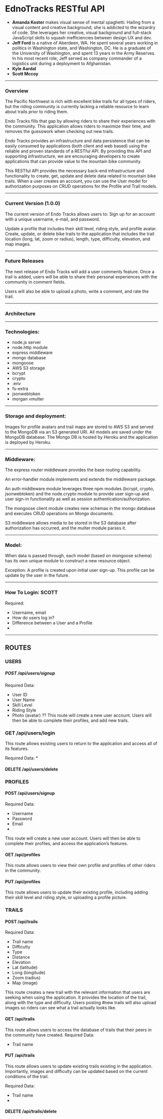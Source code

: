![]()
# **EdnoTracks RESTful API**

* **Amanda Koster** makes visual sense of mental spaghetti. Hailing from a visual content and creative background, she is addicted to the wizardry of code. She leverages her creative, visual background and full-stack JavaScript skills to squash inefficiencies between design UX and dev.
* **Jeff Ford** is a native of Aberdeen, WA. He spent several years working in politics in Washington state, and Washington, DC. He is a graduate of the University of Washington, and spent 13 years in the Army Reserves. In his most recent role, Jeff served as company commander of a logistics unit during a deployment to Afghanistan.
* **Kyle Aardal**
* **Scott Mccoy**
------------
### Overview
The Pacific Northwest is rich with excellent bike trails for all types of riders, but the riding community is currently lacking a reliable resource to learn about trails prior to riding them.

Endo Tracks fills that gap by allowing riders to share their experiences with the community.  This application allows riders to maximize their time, and removes the guesswork when checking out new trails.

Endo Tracks provides an infrastructure and data persistence that can be easily consumed by applications (both client and web based) using the reliable and proven standards of a RESTful API. By providing this API and supporting infrastructure, we are encouraging developers to create applications that can provide value to the mountain bike community.

This RESTful API provides the necessary back-end infrastructure and functionality to create, get, update and delete data related to mountain bike trails.
When a user creates an account, you can use the User model for authorization purposes on CRUD operations for the Profile and Trail models.

------
### Current Version (1.0.0)
The current version of Endo Tracks allows users to:
Sign up for an account with a unique username, e-mail, and password.

Update a profile that includes their skill level, riding style, and profile avatar.
 Create, update, or delete bike trails to the application that includes the trail location (long, lat, zoom or radius), length, type, difficulty, elevation, and map images.

--------
### Future Releases
The next release of Endo Tracks will add a user comments feature. Once a trail is added, users will be able to share their personal experiences with the community in comment fields.

Users will also be able to upload a photo, write a comment, and rate the trail.

--------
### Architecture
---
### Technologies:
* node.js server
* node.http module
* express middleware
* mongo database
* mongoose
* AWS S3 storage
* bcrypt
* crypto
* .env
* fs-extra
* jsonwebtoken
* morgan
vmulter

--------
### Storage and deployment:
Images for profile avatars and trail maps are stored to AWS S3 and served to the MongoDB via an S3 generated URI.
All models are saved under the MongoDB database.
The Mongo DB is hosted by Heroku and the application is deployed by Heroku.


--------
### Middleware:
The express router middleware provides the base routing capability.

An error-handler module implements and extends the middleware package.

An auth middleware module leverages three npm modules (bcrypt, crypto, jsonwebtoken) and the node.crypto module to provide user sign-up and user sign-in functionality as well as session authentication/authorization.

The mongoose client module creates new schemas in the mongo database and executes CRUD operations on Mongo documents.

S3 middleware allows media to be stored in the S3 database after authorization has occurred, and the multer module parses it.

--------
### Model:
When data is passed through, each model (based on mongoose schema) has its own unique module to construct a new resource object.

Exception: A profile is created upon initial user sign-up.  This profile can be update by the user in the future.

--------
### How To Login: SCOTT
Required:
* Username, email
* How do users log in?
* Difference between a User and a Profile
*
--------
## ROUTES
### USERS
##### POST /api/users/signup
Required Data:
* User ID
* User Name
* Skill Level
* Riding Style
* Photo (avatar)
?? This route will create a new user account. Users will then be able to complete their profiles, and add new trails.

### GET /api/users/login
This route allows existing users to return to the application and access all of its features.

Required Data:
*

#### DELETE /api/users/delete

### PROFILES
#### POST /api/users/signup
Required Data:
* Username
* Password
* Email
*
This route will create a new user account. Users will then be able to complete their profiles, and access the application’s features.

#### GET /api/profiles
This route allows users to view their own profile and profiles of other riders in the community.
#### PUT /api/profiles
This route allows users to update their existing profile, including adding their skill level and riding style, or uploading a profile picture.

### TRAILS
#### POST /api/trails
Required Data:
* Trail name
* Difficulty
* Type
* Distance
* Elevation
* Lat (latitude)
* Long (longitude)
* Zoom (radius)
* Map (image)

This route creates a new trail with the relevant information that users are seeking when using the application. It provides the location of the trail, along with the type and difficulty. Users posting #new trails will also upload images so riders can see what a trail actually looks like.

#### GET /api/trails
This route allows users to access the database of trails that their peers in the community have created.
Required Data:
* Trail name

#### PUT /api/trails
This route allows users to update existing trails existing in the application. Importantly, images and difficulty can be updated based on the current conditions of the trail.

Required Data:
* Trail name
*
#### DELETE /api/trails/delete
